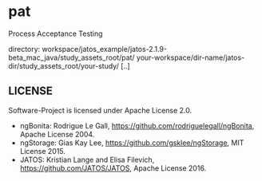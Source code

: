 # pat
Process Acceptance Testing

directory: workspace/jatos_example/jatos-2.1.9-beta_mac_java/study_assets_root/pat/
           your-workspace/dir-name/jatos-dir/study_assets_root/your-study/ [..]

## LICENSE
Software-Project is licensed under Apache License 2.0.


- ngBonita: Rodrigue Le Gall, https://github.com/rodriguelegall/ngBonita, Apache License 2004.
- ngStorage: Gias Kay Lee, https://github.com/gsklee/ngStorage, MIT License 2015.
- JATOS: Kristian Lange and Elisa Filevich, https://github.com/JATOS/JATOS, Apache License 2016.
